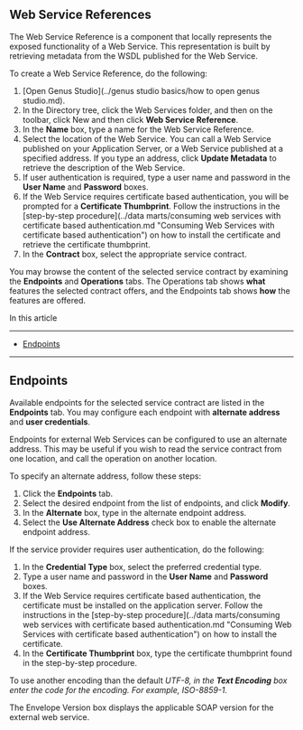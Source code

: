 ## Web Service References

The Web Service Reference is a component that locally represents the exposed functionality of a Web Service. This representation is built by retrieving metadata from the WSDL published for the Web Service.

To create a Web Service Reference, do the following:

1.  [Open Genus Studio](../genus studio basics/how to open genus studio.md).
2.  In the Directory tree, click the Web Services folder, and then on the toolbar, click New and then click **Web Service Reference**.
3.  In the **Name** box, type a name for the Web Service Reference.
4.  Select the location of the Web Service. You can call a Web Service published on your Application Server, or a Web Service published at a specified address. If you type an address, click **Update Metadata** to retrieve the description of the Web Service.
5.  If user authentication is required, type a user name and password in the **User Name** and **Password** boxes.
6.  If the Web Service requires certificate based authentication, you will be prompted for a **Certificate Thumbprint**. Follow the instructions in the [step-by-step procedure](../data marts/consuming web services with certificate based authentication.md "Consuming Web Services with certificate based authentication") on how to install the certificate and retrieve the certificate thumbprint.
7.  In the **Contract** box, select the appropriate service contract.

You may browse the content of the selected service contract by examining the **Endpoints** and **Operations** tabs. The Operations tab shows **what** features the selected contract offers, and the Endpoints tab shows **how** the features are offered.  

In this article

* * *

*   [Endpoints](#endpoints)

* * *

## Endpoints

Available endpoints for the selected service contract are listed in the **Endpoints** tab. You may configure each endpoint with **alternate address** and **user credentials**.

Endpoints for external Web Services can be configured to use an alternate address. This may be useful if you wish to read the service contract from one location, and call the operation on another location.

To specify an alternate address, follow these steps:

1.  Click the **Endpoints** tab.
2.  Select the desired endpoint from the list of endpoints, and click **Modify**.
3.  In the **Alternate** box, type in the alternate endpoint address.
4.  Select the **Use Alternate Address** check box to enable the alternate endpoint address.

If the service provider requires user authentication, do the following:

1.  In the **Credential** **Type** box, select the preferred credential type.
2.  Type a user name and password in the **User Name** and **Password** boxes.
3.  If the Web Service requires certificate based authentication, the certificate must be installed on the application server. Follow the instructions in the [step-by-step procedure](../data marts/consuming web services with certificate based authentication.md "Consuming Web Services with certificate based authentication") on how to install the certificate.
4.  In the **Certificate Thumbprint** box, type the certificate thumbprint found in the step-by-step procedure.  

To use another encoding than the default <span style="FONT-STYLE: italic">UTF-8, in the **Text Encoding** box enter the code for the encoding. For example, <span style="FONT-STYLE: italic">ISO-8859-1.

The Envelope Version box displays the applicable SOAP version for the external web service.


